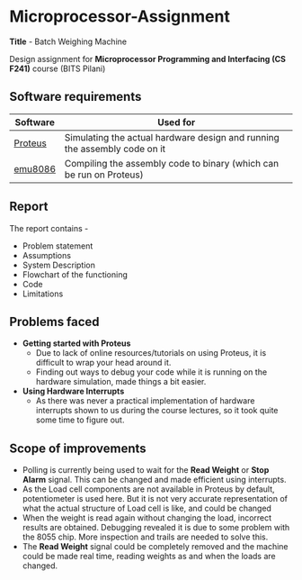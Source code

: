 # Microprocessor-Assignment

**Title** - Batch Weighing Machine

Design assignment for **Microprocessor Programming and Interfacing (CS F241)** course (BITS Pilani)

## Software requirements

| Software | Used for |
| --- | --- |
| [Proteus](https://www.labcenter.com/) | Simulating the actual hardware design and running the assembly code on it |
| [emu8086](https://download.cnet.com/Emu8086-Microprocessor-Emulator/3000-2069_4-10392690.html) | Compiling the assembly code to binary (which can be run on Proteus) |

## Report

The report contains -
- Problem statement
- Assumptions
- System Description
- Flowchart of the functioning
- Code
- Limitations


## Problems faced

- **Getting started with Proteus**
  - Due to lack of online resources/tutorials on using Proteus, it is difficult to wrap your head around it.
  - Finding out ways to debug your code while it is running on the hardware simulation, made things a bit easier.
- **Using Hardware Interrupts**
  - As there was never a practical implementation of hardware interrupts shown to us during the course lectures, so it took quite some time to figure out.
  
## Scope of improvements

- Polling is currently being used to wait for the **Read Weight** or **Stop Alarm** signal. This can be changed and made efficient using interrupts.
- As the Load cell components are not available in Proteus by default, potentiometer is used here. But it is not very accurate representation of what the actual structure of Load cell is like, and could be changed 
- When the weight is read again without changing the load, incorrect results are obtained. Debugging revealed it is due to some problem with the 8055 chip. More inspection and trails are needed to solve this.
- The **Read Weight** signal could be completely removed and the machine could be made real time, reading weights as and when the loads are changed.
